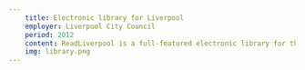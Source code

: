 ```yaml
---
    title: Electronic library for Liverpool
    employer: Liverpool City Council
    period: 2012
    content: ReadLiverpool is a full-featured electronic library for the citizens of Liverpool. I acted as Product Owner, Lead Designer and developed the site from photos to sketch, to mockup, to functional HTML/CSS/Javascript prototype. Working closely with library staff, the site was extensively usability tested across the full demographic range of Liverpool citizens so as to be as easy to use as possible.
    img: library.png
---
```

